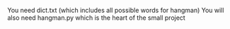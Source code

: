 You need dict.txt (which includes all possible words for hangman)
You will also need hangman.py which is the heart of the small project
